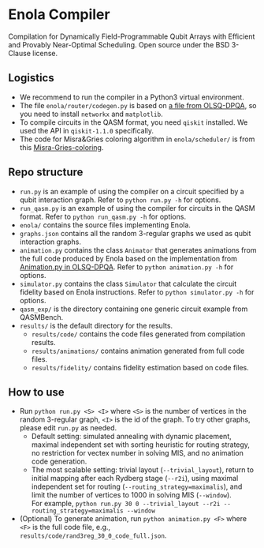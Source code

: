 # Enola Compiler
Compilation for Dynamically Field-Programmable Qubit Arrays with Efficient and Provably Near-Optimal Scheduling.
Open source under the BSD 3-Clause license.

## Logistics
- We recommend to run the compiler in a Python3 virtual environment.
- The file `enola/router/codegen.py` is based on [a file from OLSQ-DPQA](https://github.com/UCLA-VAST/DPQA/blob/main/animation.py), so you need to install `networkx` and `matplotlib`.
- To compile circuits in the QASM format, you need `qiskit` installed. We used the API in `qiskit-1.1.0` specifically.
- The code for Misra&Gries coloring algorithm in `enola/scheduler/` is from this [Misra-Gries-coloring](https://codeberg.org/alifara/Misra-Gries-coloring).

## Repo structure
- `run.py` is an example of using the compiler on a circuit specified by a qubit interaction graph. Refer to `python run.py -h` for options.
- `run_qasm.py` is an example of using the compiler for circuits in the QASM format. Refer to `python run_qasm.py -h` for options.
- `enola/` contains the source files implementing Enola.
- `graphs.json` contains all the random 3-regular graphs we used as qubit interaction graphs.
- `animation.py` contains the class `Animator` that generates animations from the full code produced by Enola based on the implementation from [Animation.py in OLSQ-DPQA](https://github.com/UCLA-VAST/DPQA/blob/main/animation.py). Refer to `python animation.py -h` for options. 
- `simulator.py` contains the class `Simulator` that calculate the circuit fidelity based on Enola instructions. Refer to `python simulator.py -h` for options. 
- `qasm_exp/` is the directory containing one generic circuit example from QASMBench.
- `results/` is the default directory for the results.
  - `results/code/` contains the code files generated from compilation results.
  - `results/animations/` contains animation generated from full code files.
  - `results/fidelity/` contains fidelity estimation based on code files.

## How to use
- Run `python run.py <S> <I>` where `<S>` is the number of vertices in the random 3-regular graph, `<I>` is the id of the graph. To try other graphs, please edit `run.py` as needed.
  - Default setting: simulated annealing with dynamic placement, maximal independent set with sorting heuristic for routing strategy, no restriction for vectex number in solving MIS, and no animation code generation.    
  - The most scalable setting: trivial layout (`--trivial_layout`), return to initial mapping after each Rydberg stage (`--r2i`), using maximal independent set for routing (`--routing_strategy=maximalis`), and limit the number of vertices to 1000 in solving MIS (`--window`). \
  For example, `python run.py 30 0 --trivial_layout --r2i --routing_strategy=maximalis --window`
- (Optional) To generate animation, run `python animation.py <F>` where `<F>` is the full code file, e.g., `results/code/rand3reg_30_0_code_full.json`.